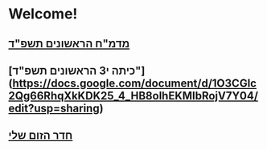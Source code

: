 # Welcome!

## [מדמ"ח הראשונים תשפ"ד](https://docs.google.com/document/d/1Wp7BUqK6ev8YrTqf27PulqtobvyHqHIs18IqyhcQCsM)
## [כיתה י3 הראשונים תשפ"ד"] (https://docs.google.com/document/d/1O3CGlc2Qg66RhqXkKDK25_4_HB8olhEKMIbRojV7Y04/edit?usp=sharing)
## [חדר הזום שלי](https://us04web.zoom.us/j/5684313969?pwd=y47f4iXk0WOF74rsa41xTKanQrrsbW.1)
